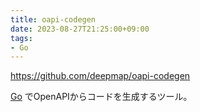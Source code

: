 ```yaml
---
title: oapi-codegen
date: 2023-08-27T21:25:00+09:00
tags:
- Go
---
```


https://github.com/deepmap/oapi-codegen

[Go](note/Go.md) でOpenAPIからコードを生成するツール。
